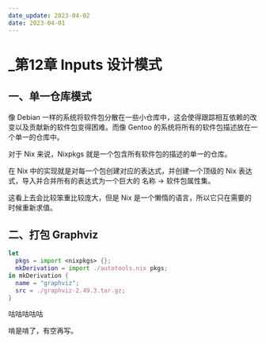 ```yaml
---
date_update: 2023-04-02
date: 2023-04-01
---
```


# _第12章 Inputs 设计模式

## 一、单一仓库模式

像 Debian 一样的系统将软件包分散在一些小仓库中，这会使得跟踪相互依赖的改变以及贡献新的软件包变得困难。而像 Gentoo 的系统将所有的软件包描述放在一个单一的仓库中。

对于 Nix 来说，Nixpkgs 就是一个包含所有软件包的描述的单一的仓库。

在 Nix 中的实现就是对每一个包创建对应的表达式，并创建一个顶级的 Nix 表达式，导入并合并所有的表达式为一个巨大的 名称 -> 软件包属性集。

这看上去会比较笨重比较庞大，但是 Nix 是一个懒惰的语言，所以它只在需要的时候重新求值。

## 二、打包 Graphviz

```nix
let
  pkgs = import <nixpkgs> {};
  mkDerivation = import ./autotools.nix pkgs;
in mkDerivation {
  name = "graphviz";
  src = ./graphviz-2.49.3.tar.gz;
}
```

咕咕咕咕咕

啃是啃了，有空再写。
